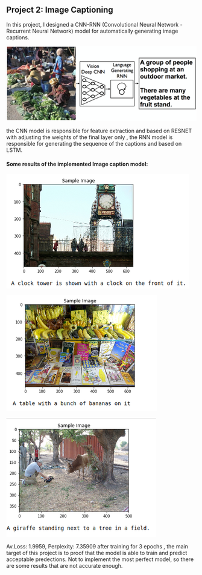 ## Project 2: Image Captioning
In this project, I designed a CNN-RNN (Convolutional Neural Network - Recurrent Neural Network) model for automatically generating image captions.

![](../proj2_ov.png)

the CNN model is responsible for feature extraction and based on RESNET with adjusting the weights of the final layer only ,
the RNN model is responsible for generating the sequence of the captions and based on LSTM.
#### Some results of the implemented Image caption model:
![](../proj2_result_1.png)

![](../proj2_result_2.png)

![](../proj2_result_3.png)

Av.Loss: 1.9959, Perplexity: 7.35909 after training for 3 epochs , the main target of this project is to proof that the model is able to train and predict acceptable predections. Not to implement the most perfect model, so there are some results that are not accurate enough.
